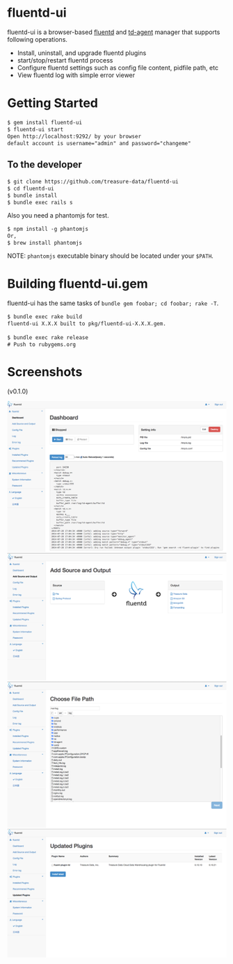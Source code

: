 # fluentd-ui

fluentd-ui is a browser-based [fluentd](http://fluentd.org/) and [td-agent](http://docs.treasuredata.com/articles/td-agent) manager that supports following operations.

* Install, uninstall, and upgrade fluentd plugins
* start/stop/restart fluentd process
* Configure fluentd settings such as config file content, pidfile path, etc
* View fluentd log with simple error viewer

# Getting Started

```console
$ gem install fluentd-ui
$ fluentd-ui start
Open http://localhost:9292/ by your browser
default account is username="admin" and password="changeme"
```

## To the developer

    $ git clone https://github.com/treasure-data/fluentd-ui
    $ cd fluentd-ui
    $ bundle install
    $ bundle exec rails s

Also you need a phantomjs for test.

    $ npm install -g phantomjs
    Or,
    $ brew install phantomjs

NOTE: `phantomjs` executable binary should be located under your `$PATH`.

# Building fluentd-ui.gem

fluentd-ui has the same tasks of `bundle gem foobar; cd foobar; rake -T`.

    $ bundle exec rake build
    fluentd-ui X.X.X built to pkg/fluentd-ui-X.X.X.gem.

    $ bundle exec rake release
    # Push to rubygems.org


# Screenshots

(v0.1.0)

![ss01](./fluentd-ui-ss01.png)
![ss02](./fluentd-ui-ss02.png)
![ss03](./fluentd-ui-ss03.png)
![ss04](./fluentd-ui-ss04.png)
